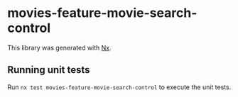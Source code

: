 # movies-feature-movie-search-control

This library was generated with [Nx](https://nx.dev).

## Running unit tests

Run `nx test movies-feature-movie-search-control` to execute the unit tests.
